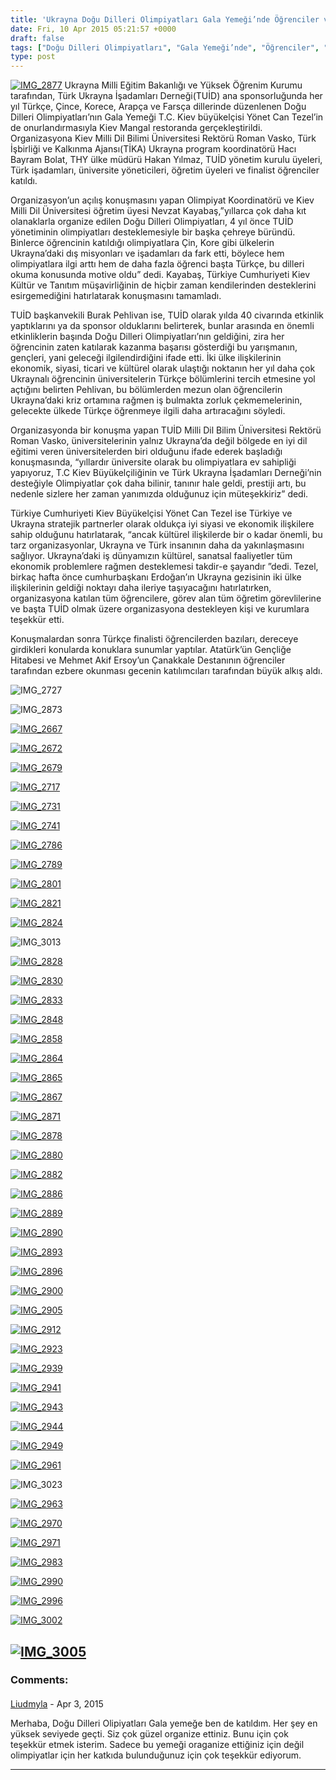 ```yaml
---
title: 'Ukrayna Doğu Dilleri Olimpiyatları Gala Yemeği’nde Öğrenciler ve Ukrayna Türk iş dünyası buluştu'
date: Fri, 10 Apr 2015 05:21:57 +0000
draft: false
tags: ["Doğu Dilleri Olimpiyatları", "Gala Yemeği’nde", "Öğrenciler", "TUİD (Türk Ukrayna İşadamları Derneği)", "Ukrayna", "Ukrayna Türk İş Dünyası"]
type: post
---
```


[![IMG_2877](https://burakpehlivan.org/wp-content/uploads/2015/04/IMG_2877.jpg)](https://burakpehlivan.org/wp-content/uploads/2015/04/IMG_2877.jpg)
Ukrayna Milli Eğitim Bakanlığı ve Yüksek Öğrenim Kurumu tarafından, Türk Ukrayna İşadamları Derneği(TUİD) ana sponsorluğunda her yıl Türkçe, Çince, Korece, Arapça ve Farsça dillerinde düzenlenen Doğu Dilleri Olimpiyatları’nın Gala Yemeği T.C. Kiev büyükelçisi Yönet Can Tezel’in de onurlandırmasıyla Kiev Mangal restoranda gerçekleştirildi. Organizasyona Kiev Milli Dil Bilimi Üniversitesi Rektörü Roman Vasko, Türk İşbirliği ve Kalkınma Ajansı(TİKA) Ukrayna program koordinatörü Hacı Bayram Bolat, THY ülke müdürü Hakan Yılmaz, TUİD yönetim kurulu üyeleri, Türk işadamları, üniversite yöneticileri, öğretim üyeleri ve finalist öğrenciler katıldı.

Organizasyon’un açılış konuşmasını yapan Olimpiyat Koordinatörü ve Kiev Milli Dil Üniversitesi öğretim üyesi Nevzat Kayabaş,”yıllarca çok daha kıt olanaklarla organize edilen Doğu Dilleri Olimpiyatları, 4 yıl önce TUİD yönetiminin olimpiyatları desteklemesiyle bir başka çehreye büründü. Binlerce öğrencinin katıldığı olimpiyatlara Çin, Kore gibi ülkelerin Ukrayna’daki dış misyonları ve işadamları da fark etti, böylece hem olimpiyatlara ilgi arttı hem de daha fazla öğrenci başta Türkçe, bu dilleri okuma konusunda motive oldu” dedi. Kayabaş, Türkiye Cumhuriyeti Kiev Kültür ve Tanıtım müşavirliğinin de hiçbir zaman kendilerinden desteklerini esirgemediğini hatırlatarak konuşmasını tamamladı.

TUİD başkanvekili Burak Pehlivan ise, TUİD olarak yılda 40 civarında etkinlik yaptıklarını ya da sponsor olduklarını belirterek, bunlar arasında en önemli etkinliklerin başında Doğu Dilleri Olimpiyatları’nın geldiğini, zira her öğrencinin zaten katılarak kazanma başarısı gösterdiği bu yarışmanın, gençleri, yani geleceği ilgilendirdiğini ifade etti. İki ülke ilişkilerinin ekonomik, siyasi, ticari ve kültürel olarak ulaştığı noktanın her yıl daha çok Ukraynalı öğrencinin üniversitelerin Türkçe bölümlerini tercih etmesine yol açtığını belirten Pehlivan, bu bölümlerden mezun olan öğrencilerin Ukrayna’daki kriz ortamına rağmen iş bulmakta zorluk çekmemelerinin, gelecekte ülkede Türkçe öğrenmeye ilgili daha artıracağını söyledi.

Organizasyonda bir konuşma yapan TUİD Milli Dil Bilim Üniversitesi Rektörü Roman Vasko, üniversitelerinin yalnız Ukrayna’da değil bölgede en iyi dil eğitimi veren üniversitelerden biri olduğunu ifade ederek başladığı konuşmasında, “yıllardır üniversite olarak bu olimpiyatlara ev sahipliği yapıyoruz, T.C Kiev Büyükelçiliğinin ve Türk Ukrayna İşadamları Derneği’nin desteğiyle Olimpiyatlar çok daha bilinir, tanınır hale geldi, prestiji artı, bu nedenle sizlere her zaman yanımızda olduğunuz için müteşekkiriz” dedi.

Türkiye Cumhuriyeti Kiev Büyükelçisi Yönet Can Tezel ise Türkiye ve Ukrayna stratejik partnerler olarak oldukça iyi siyasi ve ekonomik ilişkilere sahip olduğunu hatırlatarak, “ancak kültürel ilişkilerde bir o kadar önemli, bu tarz organizasyonlar, Ukrayna ve Türk insanının daha da yakınlaşmasını sağlıyor. Ukrayna’daki iş dünyamızın kültürel, sanatsal faaliyetler tüm ekonomik problemlere rağmen desteklemesi takdir-e şayandır ”dedi. Tezel, birkaç hafta önce cumhurbaşkanı Erdoğan’ın Ukrayna gezisinin iki ülke ilişkilerinin geldiği noktayı daha ileriye taşıyacağını hatırlatırken, organizasyona katılan tüm öğrencilere, görev alan tüm öğretim görevlilerine ve başta TUİD olmak üzere organizasyona destekleyen kişi ve kurumlara teşekkür etti.

Konuşmalardan sonra Türkçe finalisti öğrencilerden bazıları, dereceye girdikleri konularda konuklara sunumlar yaptılar. Atatürk’ün Gençliğe Hitabesi ve Mehmet Akif Ersoy’un Çanakkale Destanının öğrenciler tarafından ezbere okunması gecenin katılımcıları tarafından büyük alkış aldı.

![IMG_2727](https://burakpehlivan.org/wp-content/uploads/2015/04/IMG_2727.jpg)

![IMG_2873](https://burakpehlivan.org/wp-content/uploads/2015/04/IMG_2873.jpg)

[![IMG_2667](https://burakpehlivan.org/wp-content/uploads/2015/04/IMG_2667.jpg)](https://burakpehlivan.org/wp-content/uploads/2015/04/IMG_2667.jpg)

[![IMG_2672](https://burakpehlivan.org/wp-content/uploads/2015/04/IMG_2672.jpg)](https://burakpehlivan.org/wp-content/uploads/2015/04/IMG_2672.jpg)

[![IMG_2679](https://burakpehlivan.org/wp-content/uploads/2015/04/IMG_2679.jpg)](https://burakpehlivan.org/wp-content/uploads/2015/04/IMG_2679.jpg)

[![IMG_2717](https://burakpehlivan.org/wp-content/uploads/2015/04/IMG_2717.jpg)](https://burakpehlivan.org/wp-content/uploads/2015/04/IMG_2717.jpg)

[![IMG_2731](https://burakpehlivan.org/wp-content/uploads/2015/04/IMG_2731.jpg)](https://burakpehlivan.org/wp-content/uploads/2015/04/IMG_2731.jpg)

[![IMG_2741](https://burakpehlivan.org/wp-content/uploads/2015/04/IMG_2741.jpg)](https://burakpehlivan.org/wp-content/uploads/2015/04/IMG_2741.jpg)

[![IMG_2786](https://burakpehlivan.org/wp-content/uploads/2015/04/IMG_2786.jpg)](https://burakpehlivan.org/wp-content/uploads/2015/04/IMG_2786.jpg)

[![IMG_2789](https://burakpehlivan.org/wp-content/uploads/2015/04/IMG_2789.jpg)](https://burakpehlivan.org/wp-content/uploads/2015/04/IMG_2789.jpg)

[![IMG_2801](https://burakpehlivan.org/wp-content/uploads/2015/04/IMG_2801.jpg)](https://burakpehlivan.org/wp-content/uploads/2015/04/IMG_2801.jpg)

[![IMG_2821](https://burakpehlivan.org/wp-content/uploads/2015/04/IMG_2821.jpg)](https://burakpehlivan.org/wp-content/uploads/2015/04/IMG_2821.jpg)

[![IMG_2824](https://burakpehlivan.org/wp-content/uploads/2015/04/IMG_2824.jpg)](https://burakpehlivan.org/wp-content/uploads/2015/04/IMG_2824.jpg)

![IMG_3013](https://burakpehlivan.org/wp-content/uploads/2015/04/IMG_3013.jpg)

[![IMG_2828](https://burakpehlivan.org/wp-content/uploads/2015/04/IMG_2828.jpg)](https://burakpehlivan.org/wp-content/uploads/2015/04/IMG_2828.jpg)

[![IMG_2830](https://burakpehlivan.org/wp-content/uploads/2015/04/IMG_2830.jpg)](https://burakpehlivan.org/wp-content/uploads/2015/04/IMG_2830.jpg)

[![IMG_2833](https://burakpehlivan.org/wp-content/uploads/2015/04/IMG_2833.jpg)](https://burakpehlivan.org/wp-content/uploads/2015/04/IMG_2833.jpg)

[![IMG_2848](https://burakpehlivan.org/wp-content/uploads/2015/04/IMG_2848.jpg)](https://burakpehlivan.org/wp-content/uploads/2015/04/IMG_2848.jpg)

[![IMG_2858](https://burakpehlivan.org/wp-content/uploads/2015/04/IMG_2858.jpg)](https://burakpehlivan.org/wp-content/uploads/2015/04/IMG_2858.jpg)

[![IMG_2864](https://burakpehlivan.org/wp-content/uploads/2015/04/IMG_2864.jpg)](https://burakpehlivan.org/wp-content/uploads/2015/04/IMG_2864.jpg)

[![IMG_2865](https://burakpehlivan.org/wp-content/uploads/2015/04/IMG_2865.jpg)](https://burakpehlivan.org/wp-content/uploads/2015/04/IMG_2865.jpg)

[![IMG_2867](https://burakpehlivan.org/wp-content/uploads/2015/04/IMG_2867.jpg)](https://burakpehlivan.org/wp-content/uploads/2015/04/IMG_2867.jpg)

[![IMG_2871](https://burakpehlivan.org/wp-content/uploads/2015/04/IMG_2871.jpg)](https://burakpehlivan.org/wp-content/uploads/2015/04/IMG_2871.jpg)

[![IMG_2878](https://burakpehlivan.org/wp-content/uploads/2015/04/IMG_2878.jpg)](https://burakpehlivan.org/wp-content/uploads/2015/04/IMG_2878.jpg)

[![IMG_2880](https://burakpehlivan.org/wp-content/uploads/2015/04/IMG_2880.jpg)](https://burakpehlivan.org/wp-content/uploads/2015/04/IMG_2880.jpg)

[![IMG_2882](https://burakpehlivan.org/wp-content/uploads/2015/04/IMG_2882.jpg)](https://burakpehlivan.org/wp-content/uploads/2015/04/IMG_2882.jpg)

[![IMG_2886](https://burakpehlivan.org/wp-content/uploads/2015/04/IMG_2886.jpg)](https://burakpehlivan.org/wp-content/uploads/2015/04/IMG_2886.jpg)

[![IMG_2889](https://burakpehlivan.org/wp-content/uploads/2015/04/IMG_2889.jpg)](https://burakpehlivan.org/wp-content/uploads/2015/04/IMG_2889.jpg)

[![IMG_2890](https://burakpehlivan.org/wp-content/uploads/2015/04/IMG_2890.jpg)](https://burakpehlivan.org/wp-content/uploads/2015/04/IMG_2890.jpg)

[![IMG_2893](https://burakpehlivan.org/wp-content/uploads/2015/04/IMG_2893.jpg)](https://burakpehlivan.org/wp-content/uploads/2015/04/IMG_2893.jpg)

[![IMG_2896](https://burakpehlivan.org/wp-content/uploads/2015/04/IMG_2896.jpg)](https://burakpehlivan.org/wp-content/uploads/2015/04/IMG_2896.jpg)

[![IMG_2900](https://burakpehlivan.org/wp-content/uploads/2015/04/IMG_2900.jpg)](https://burakpehlivan.org/wp-content/uploads/2015/04/IMG_2900.jpg)

[![IMG_2905](https://burakpehlivan.org/wp-content/uploads/2015/04/IMG_2905.jpg)](https://burakpehlivan.org/wp-content/uploads/2015/04/IMG_2905.jpg)

[![IMG_2912](https://burakpehlivan.org/wp-content/uploads/2015/04/IMG_2912.jpg)](https://burakpehlivan.org/wp-content/uploads/2015/04/IMG_2912.jpg)

[![IMG_2923](https://burakpehlivan.org/wp-content/uploads/2015/04/IMG_2923.jpg)](https://burakpehlivan.org/wp-content/uploads/2015/04/IMG_2923.jpg)

[![IMG_2939](https://burakpehlivan.org/wp-content/uploads/2015/04/IMG_2939.jpg)](https://burakpehlivan.org/wp-content/uploads/2015/04/IMG_2939.jpg)

[![IMG_2941](https://burakpehlivan.org/wp-content/uploads/2015/04/IMG_2941.jpg)](https://burakpehlivan.org/wp-content/uploads/2015/04/IMG_2941.jpg)

[![IMG_2943](https://burakpehlivan.org/wp-content/uploads/2015/04/IMG_2943.jpg)](https://burakpehlivan.org/wp-content/uploads/2015/04/IMG_2943.jpg)

[![IMG_2944](https://burakpehlivan.org/wp-content/uploads/2015/04/IMG_2944.jpg)](https://burakpehlivan.org/wp-content/uploads/2015/04/IMG_2944.jpg)

[![IMG_2949](https://burakpehlivan.org/wp-content/uploads/2015/04/IMG_2949.jpg)](https://burakpehlivan.org/wp-content/uploads/2015/04/IMG_2949.jpg)

[![IMG_2961](https://burakpehlivan.org/wp-content/uploads/2015/04/IMG_2961.jpg)](https://burakpehlivan.org/wp-content/uploads/2015/04/IMG_2961.jpg)

![IMG_3023](https://burakpehlivan.org/wp-content/uploads/2015/04/IMG_3023.jpg)

[![IMG_2963](https://burakpehlivan.org/wp-content/uploads/2015/04/IMG_2963.jpg)](https://burakpehlivan.org/wp-content/uploads/2015/04/IMG_2963.jpg)

[![IMG_2970](https://burakpehlivan.org/wp-content/uploads/2015/04/IMG_2970.jpg)](https://burakpehlivan.org/wp-content/uploads/2015/04/IMG_2970.jpg)

[![IMG_2971](https://burakpehlivan.org/wp-content/uploads/2015/04/IMG_2971.jpg)](https://burakpehlivan.org/wp-content/uploads/2015/04/IMG_2971.jpg)

[![IMG_2983](https://burakpehlivan.org/wp-content/uploads/2015/04/IMG_2983.jpg)](https://burakpehlivan.org/wp-content/uploads/2015/04/IMG_2983.jpg)

[![IMG_2990](https://burakpehlivan.org/wp-content/uploads/2015/04/IMG_2990.jpg)](https://burakpehlivan.org/wp-content/uploads/2015/04/IMG_2990.jpg)

[![IMG_2996](https://burakpehlivan.org/wp-content/uploads/2015/04/IMG_2996.jpg)](https://burakpehlivan.org/wp-content/uploads/2015/04/IMG_2996.jpg)

[![IMG_3002](https://burakpehlivan.org/wp-content/uploads/2015/04/IMG_3002.jpg)](https://burakpehlivan.org/wp-content/uploads/2015/04/IMG_3002.jpg)

[![IMG_3005](https://burakpehlivan.org/wp-content/uploads/2015/04/IMG_3005.jpg)](https://burakpehlivan.org/wp-content/uploads/2015/04/IMG_3005.jpg)
---
### Comments:
#### 
[Liudmyla]( "silky_pearl@ukr.net") - <time datetime="2015-04-22 21:40:17">Apr 3, 2015</time>

Merhaba, 
Doğu Dilleri Olipiyatları Gala yemeğe ben de katıldım. Her şey en yüksek seviyede geçti. Siz çok güzel organize ettiniz. Bunu için çok teşekkür etmek isterim. Sadece bu yemeği oraganize ettiğiniz için değil olimpiyatlar için her katkıda bulunduğunuz için çok teşekkür ediyorum.
<hr />
